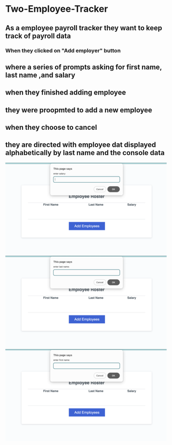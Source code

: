 # Two-Employee-Tracker

## As a employee payroll tracker they want to keep track of payroll data
### When they clicked on "Add employer" button 
## where a series of prompts asking for first name, last name ,and salary
## when they finished adding employee 
## they were proopmted to add a new employee 
## when they choose to cancel 
## they are directed with employee dat displayed alphabetically by last name and the console data

![alt text](image.png)
![alt text](image-1.png)
![alt text](image-2.png)